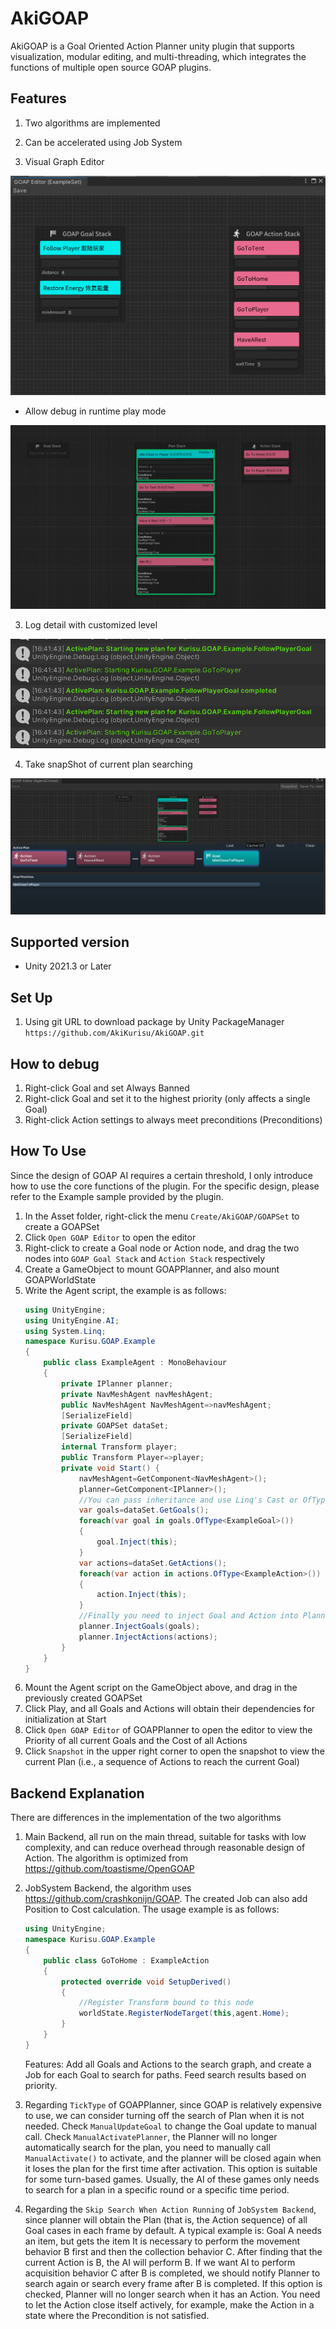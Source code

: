 # AkiGOAP

AkiGOAP is a Goal Oriented Action Planner unity plugin that supports visualization, modular editing, and multi-threading, which integrates the functions of multiple open source GOAP plugins.

## Features

1. Two algorithms are implemented
2. Can be accelerated using Job System

3. Visual Graph Editor

<img src="Images/GraphEditor.png" />

- Allow debug in runtime play mode

<img src="Images/GraphEditorDebug.png"/>

3. Log detail with customized level

<img src="Images/Log.png" />

4. Take snapShot of current plan searching

<img src="Images/SnapShot.png" />

## Supported version

* Unity 2021.3 or Later

## Set Up
1. Using git URL to download package by Unity PackageManager ```https://github.com/AkiKurisu/AkiGOAP.git```

## How to debug
1. Right-click Goal and set Always Banned
2. Right-click Goal and set it to the highest priority (only affects a single Goal)
3. Right-click Action settings to always meet preconditions (Preconditions)

## How To Use

Since the design of GOAP AI requires a certain threshold, I only introduce how to use the core functions of the plugin. For the specific design, please refer to the Example sample provided by the plugin.
1. In the Asset folder, right-click the menu ```Create/AkiGOAP/GOAPSet``` to create a GOAPSet
2. Click ```Open GOAP Editor``` to open the editor
3. Right-click to create a Goal node or Action node, and drag the two nodes into ```GOAP Goal Stack``` and ```Action Stack``` respectively
4. Create a GameObject to mount GOAPPlanner, and also mount GOAPWorldState
5. Write the Agent script, the example is as follows:
    ```c#
    using UnityEngine;
    using UnityEngine.AI;
    using System.Linq;
    namespace Kurisu.GOAP.Example
    {
        public class ExampleAgent : MonoBehaviour
        {
            private IPlanner planner;
            private NavMeshAgent navMeshAgent;
            public NavMeshAgent NavMeshAgent=>navMeshAgent;
            [SerializeField]
            private GOAPSet dataSet;
            [SerializeField]
            internal Transform player;
            public Transform Player=>player;
            private void Start() {
                navMeshAgent=GetComponent<NavMeshAgent>();
                planner=GetComponent<IPlanner>();
                //You can pass inheritance and use Linq's Cast or OfType to get custom subclasses and perform dependency injection
                var goals=dataSet.GetGoals();
                foreach(var goal in goals.OfType<ExampleGoal>())
                {
                    goal.Inject(this);
                }
                var actions=dataSet.GetActions();
                foreach(var action in actions.OfType<ExampleAction>())
                {
                    action.Inject(this);
                }
                //Finally you need to inject Goal and Action into Planner
                planner.InjectGoals(goals);
                planner.InjectActions(actions);
            }
        }
    }

    ```
6. Mount the Agent script on the GameObject above, and drag in the previously created GOAPSet
7. Click Play, and all Goals and Actions will obtain their dependencies for initialization at Start
8. Click ```Open GOAP Editor``` of GOAPPlanner to open the editor to view the Priority of all current Goals and the Cost of all Actions
9. Click ``Snapshot`` in the upper right corner to open the snapshot to view the current Plan (i.e., a sequence of Actions to reach the current Goal)

## Backend Explanation
There are differences in the implementation of the two algorithms

1. Main Backend, all run on the main thread, suitable for tasks with low complexity, and can reduce overhead through reasonable design of Action. The algorithm is optimized from https://github.com/toastisme/OpenGOAP

2. JobSystem Backend, the algorithm uses https://github.com/crashkonijn/GOAP. The created Job can also add Position to Cost calculation. The usage example is as follows:
    ```C#
    using UnityEngine;
    namespace Kurisu.GOAP.Example
    {
        public class GoToHome : ExampleAction
        {
            protected override void SetupDerived()
            {
                //Register Transform bound to this node
                worldState.RegisterNodeTarget(this,agent.Home);
            }
        }
    }
    ```
    Features: Add all Goals and Actions to the search graph, and create a Job for each Goal to search for paths. Feed search results based on priority.

3. Regarding ```TickType``` of GOAPPlanner, since GOAP is relatively expensive to use, we can consider turning off the search of Plan when it is not needed. Check ```ManualUpdateGoal``` to change the Goal update to manual call. Check ```ManualActivatePlanner```, the Planner will no longer automatically search for the plan, you need to manually call ```ManualActivate()``` to activate, and the planner will be closed again when it loses the plan for the first time after activation. This option is suitable for some turn-based games. Usually, the AI of these games only needs to search for a plan in a specific round or a specific time period.
   
4. Regarding the ```Skip Search When Action Running``` of `JobSystem Backend`, since planner will obtain the Plan (that is, the Action sequence) of all Goal cases in each frame by default. A typical example is: Goal A needs an item, but gets the item It is necessary to perform the movement behavior B first and then the collection behavior C. After finding that the current Action is B, the AI will perform B. If we want AI to perform acquisition behavior C after B is completed, we should notify Planner to search again or search every frame after B is completed. If this option is checked, Planner will no longer search when it has an Action. You need to let the Action close itself actively, for example, make the Action in a state where the Precondition is not satisfied.